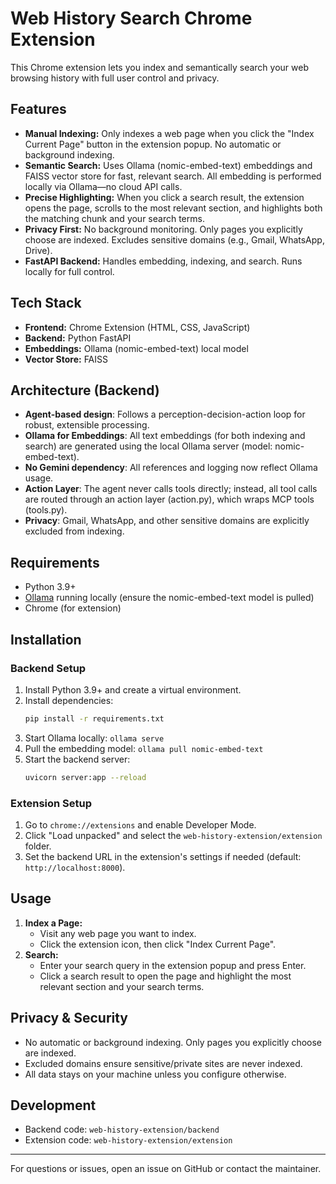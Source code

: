 # Web History Search Chrome Extension

This Chrome extension lets you index and semantically search your web browsing history with full user control and privacy.

## Features

- **Manual Indexing:** Only indexes a web page when you click the "Index Current Page" button in the extension popup. No automatic or background indexing.
- **Semantic Search:** Uses Ollama (nomic-embed-text) embeddings and FAISS vector store for fast, relevant search. All embedding is performed locally via Ollama—no cloud API calls.
- **Precise Highlighting:** When you click a search result, the extension opens the page, scrolls to the most relevant section, and highlights both the matching chunk and your search terms.
- **Privacy First:** No background monitoring. Only pages you explicitly choose are indexed. Excludes sensitive domains (e.g., Gmail, WhatsApp, Drive).
- **FastAPI Backend:** Handles embedding, indexing, and search. Runs locally for full control.

## Tech Stack

- **Frontend:** Chrome Extension (HTML, CSS, JavaScript)
- **Backend:** Python FastAPI
- **Embeddings:** Ollama (nomic-embed-text) local model
- **Vector Store:** FAISS

## Architecture (Backend)

- **Agent-based design**: Follows a perception-decision-action loop for robust, extensible processing.
- **Ollama for Embeddings**: All text embeddings (for both indexing and search) are generated using the local Ollama server (model: nomic-embed-text).
- **No Gemini dependency**: All references and logging now reflect Ollama usage.
- **Action Layer**: The agent never calls tools directly; instead, all tool calls are routed through an action layer (action.py), which wraps MCP tools (tools.py).
- **Privacy**: Gmail, WhatsApp, and other sensitive domains are explicitly excluded from indexing.

## Requirements

- Python 3.9+
- [Ollama](https://ollama.com/) running locally (ensure the nomic-embed-text model is pulled)
- Chrome (for extension)

## Installation

### Backend Setup

1. Install Python 3.9+ and create a virtual environment.
2. Install dependencies:
   ```bash
   pip install -r requirements.txt
   ```
3. Start Ollama locally: `ollama serve`
4. Pull the embedding model: `ollama pull nomic-embed-text`
5. Start the backend server:
   ```bash
   uvicorn server:app --reload
   ```

### Extension Setup

1. Go to `chrome://extensions` and enable Developer Mode.
2. Click "Load unpacked" and select the `web-history-extension/extension` folder.
3. Set the backend URL in the extension's settings if needed (default: `http://localhost:8000`).

## Usage

1. **Index a Page:**
   - Visit any web page you want to index.
   - Click the extension icon, then click "Index Current Page".
2. **Search:**
   - Enter your search query in the extension popup and press Enter.
   - Click a search result to open the page and highlight the most relevant section and your search terms.

## Privacy & Security

- No automatic or background indexing. Only pages you explicitly choose are indexed.
- Excluded domains ensure sensitive/private sites are never indexed.
- All data stays on your machine unless you configure otherwise.

## Development

- Backend code: `web-history-extension/backend`
- Extension code: `web-history-extension/extension`

---

For questions or issues, open an issue on GitHub or contact the maintainer.
